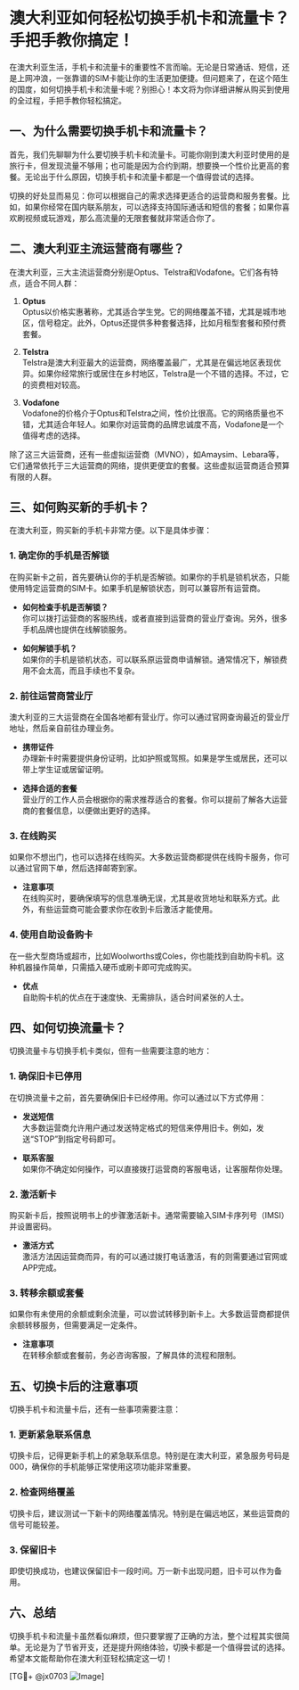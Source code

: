 # 澳大利亚如何轻松切换手机卡和流量卡？手把手教你搞定！

在澳大利亚生活，手机卡和流量卡的重要性不言而喻。无论是日常通话、短信，还是上网冲浪，一张靠谱的SIM卡能让你的生活更加便捷。但问题来了，在这个陌生的国度，如何切换手机卡和流量卡呢？别担心！本文将为你详细讲解从购买到使用的全过程，手把手教你轻松搞定。

## 一、为什么需要切换手机卡和流量卡？

首先，我们先聊聊为什么要切换手机卡和流量卡。可能你刚到澳大利亚时使用的是旅行卡，但发现流量不够用；也可能是因为合约到期，想要换一个性价比更高的套餐。无论出于什么原因，切换手机卡和流量卡都是一个值得尝试的选择。

切换的好处显而易见：你可以根据自己的需求选择更适合的运营商和服务套餐。比如，如果你经常在国内联系朋友，可以选择支持国际通话和短信的套餐；如果你喜欢刷视频或玩游戏，那么高流量的无限套餐就非常适合你了。

## 二、澳大利亚主流运营商有哪些？

在澳大利亚，三大主流运营商分别是Optus、Telstra和Vodafone。它们各有特点，适合不同人群：

1. **Optus**  
   Optus以价格实惠著称，尤其适合学生党。它的网络覆盖不错，尤其是城市地区，信号稳定。此外，Optus还提供多种套餐选择，比如月租型套餐和预付费套餐。

2. **Telstra**  
   Telstra是澳大利亚最大的运营商，网络覆盖最广，尤其是在偏远地区表现优异。如果你经常旅行或居住在乡村地区，Telstra是一个不错的选择。不过，它的资费相对较高。

3. **Vodafone**  
   Vodafone的价格介于Optus和Telstra之间，性价比很高。它的网络质量也不错，尤其适合年轻人。如果你对运营商的品牌忠诚度不高，Vodafone是一个值得考虑的选择。

除了这三大运营商，还有一些虚拟运营商（MVNO），如Amaysim、Lebara等，它们通常依托于三大运营商的网络，提供更便宜的套餐。这些虚拟运营商适合预算有限的人群。

## 三、如何购买新的手机卡？

在澳大利亚，购买新的手机卡非常方便。以下是具体步骤：

### 1. 确定你的手机是否解锁

在购买新卡之前，首先要确认你的手机是否解锁。如果你的手机是锁机状态，只能使用特定运营商的SIM卡。如果手机是解锁状态，则可以兼容所有运营商。

- **如何检查手机是否解锁？**  
  你可以拨打运营商的客服热线，或者直接到运营商的营业厅查询。另外，很多手机品牌也提供在线解锁服务。

- **如何解锁手机？**  
  如果你的手机是锁机状态，可以联系原运营商申请解锁。通常情况下，解锁费用不会太高，而且手续也不复杂。

### 2. 前往运营商营业厅

澳大利亚的三大运营商在全国各地都有营业厅。你可以通过官网查询最近的营业厅地址，然后亲自前往办理业务。

- **携带证件**  
  办理新卡时需要提供身份证明，比如护照或驾照。如果是学生或居民，还可以带上学生证或居留证明。

- **选择合适的套餐**  
  营业厅的工作人员会根据你的需求推荐适合的套餐。你可以提前了解各大运营商的套餐信息，以便做出更好的选择。

### 3. 在线购买

如果你不想出门，也可以选择在线购买。大多数运营商都提供在线购卡服务，你可以通过官网下单，然后选择邮寄到家。

- **注意事项**  
  在线购买时，要确保填写的信息准确无误，尤其是收货地址和联系方式。此外，有些运营商可能会要求你在收到卡后激活才能使用。

### 4. 使用自助设备购卡

在一些大型商场或超市，比如Woolworths或Coles，你也能找到自助购卡机。这种机器操作简单，只需插入硬币或刷卡即可完成购买。

- **优点**  
  自助购卡机的优点在于速度快、无需排队，适合时间紧张的人士。

## 四、如何切换流量卡？

切换流量卡与切换手机卡类似，但有一些需要注意的地方：

### 1. 确保旧卡已停用

在切换流量卡之前，首先要确保旧卡已经停用。你可以通过以下方式停用：

- **发送短信**  
  大多数运营商允许用户通过发送特定格式的短信来停用旧卡。例如，发送“STOP”到指定号码即可。

- **联系客服**  
  如果你不确定如何操作，可以直接拨打运营商的客服电话，让客服帮你处理。

### 2. 激活新卡

购买新卡后，按照说明书上的步骤激活新卡。通常需要输入SIM卡序列号（IMSI）并设置密码。

- **激活方式**  
  激活方法因运营商而异，有的可以通过拨打电话激活，有的则需要通过官网或APP完成。

### 3. 转移余额或套餐

如果你有未使用的余额或剩余流量，可以尝试转移到新卡上。大多数运营商都提供余额转移服务，但需要满足一定条件。

- **注意事项**  
  在转移余额或套餐前，务必咨询客服，了解具体的流程和限制。

## 五、切换卡后的注意事项

切换手机卡和流量卡后，还有一些事项需要注意：

### 1. 更新紧急联系信息

切换卡后，记得更新手机上的紧急联系信息。特别是在澳大利亚，紧急服务号码是000，确保你的手机能够正常使用这项功能非常重要。

### 2. 检查网络覆盖

切换卡后，建议测试一下新卡的网络覆盖情况。特别是在偏远地区，某些运营商的信号可能较差。

### 3. 保留旧卡

即使切换成功，也建议保留旧卡一段时间。万一新卡出现问题，旧卡可以作为备用。

## 六、总结

切换手机卡和流量卡虽然看似麻烦，但只要掌握了正确的方法，整个过程其实很简单。无论是为了节省开支，还是提升网络体验，切换卡都是一个值得尝试的选择。希望本文能帮助你在澳大利亚轻松搞定这一切！

[TG💪+ @jx0703 ![Image](https://github.com/user-attachments/assets/dbca1d08-cadb-493c-b0ec-ad6f7a83f270)]